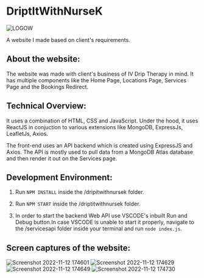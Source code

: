 # DriptItWithNurseK
![LOGOW](https://user-images.githubusercontent.com/102267184/201473569-334231c6-7d10-463a-87cf-f144aadd7be1.png)

A website I made based on client's requirements. 

## About the website:
The website was made with client's business of IV Drip Therapy in mind. It has multiple components like the Home Page, Locations Page, Services Page and the Bookings Redirect.

## Technical Overview:
It uses a combination of HTML, CSS and JavaScript.
Under the hood, it uses ReactJS in conjuction to various extensions like MongoDB, ExpressJs, LeafletJs, Axios. 

The front-end uses an API backend which is created using ExpressJS and Axios. 
The API is mostly used to pull data from a MongoDB Atlas database and then render it out on the Services page.

## Development Environment:
1) Run `NPM INSTALL` inside the /dripitwithnursek folder.

2) Run `NPM START` inside the /driptitwithnursek folder.

3) In order to start the backend Web API use VSCODE's inbuilt Run and Debug button.In case VSCODE is unable to start it properly, navigate to the /servicesapi folder inside your terminal and run `node index.js`.


## Screen captures of the website:

![Screenshot 2022-11-12 174601](https://user-images.githubusercontent.com/102267184/201473547-ea0f1434-e6f9-40c9-a125-f17f21d9cde7.jpg)
![Screenshot 2022-11-12 174629](https://user-images.githubusercontent.com/102267184/201473551-91d81f9c-5dbf-47a4-bc40-158f43f3472d.jpg)
![Screenshot 2022-11-12 174649](https://user-images.githubusercontent.com/102267184/201473553-23627c5e-de42-4424-a22c-83730cc42f1c.jpg)
![Screenshot 2022-11-12 174730](https://user-images.githubusercontent.com/102267184/201473555-bd7fbbae-f0cd-4f7b-bc75-3442d9b8ba7d.jpg)
